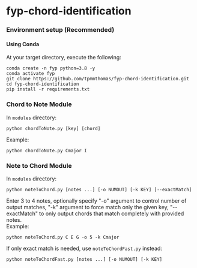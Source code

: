# fyp-chord-identification

### Environment setup (Recommended)

#### Using Conda
At your target directory, execute the following:   
```
conda create -n fyp python=3.8 -y
conda activate fyp
git clone https://github.com/tpmmthomas/fyp-chord-identification.git
cd fyp-chord-identification
pip install -r requirements.txt
```

### Chord to Note Module
In `modules` directory:  
```
python chordToNote.py [key] [chord]
```  
Example:   
```
python chordToNote.py Cmajor I
```

### Note to Chord Module
In `modules` directory:  
```
python noteToChord.py [notes ...] [-o NUMOUT] [-k KEY] [--exactMatch]
```  
Enter 3 to 4 notes, optionally specify "-o" argument to control number of output matches, "-k" argument to force match only the given key, "--exactMatch" to only output chords that match completely with provided notes.  
Example:   
```
python noteToChord.py C E G -o 5 -k Cmajor
```
If only exact match is needed, use `noteToChordFast.py` instead:  
```
python noteToChordFast.py [notes ...] [-o NUMOUT] [-k KEY]
```

